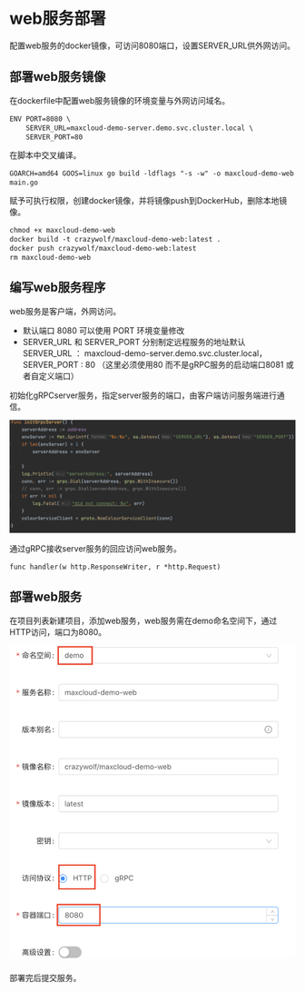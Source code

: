 # web服务部署

配置web服务的docker镜像，可访问8080端口，设置SERVER\_URL供外网访问。

## 部署web服务镜像

在dockerfile中配置web服务镜像的环境变量与外网访问域名。

```text
ENV PORT=8080 \
    SERVER_URL=maxcloud-demo-server.demo.svc.cluster.local \
    SERVER_PORT=80
```

 在脚本中交叉编译。

```text
GOARCH=amd64 GOOS=linux go build -ldflags "-s -w" -o maxcloud-demo-web main.go
```

 赋予可执行权限，创建docker镜像，并将镜像push到DockerHub，删除本地镜像。

```text
chmod +x maxcloud-demo-web
docker build -t crazywolf/maxcloud-demo-web:latest .
docker push crazywolf/maxcloud-demo-web:latest
rm maxcloud-demo-web
```

##  编写web服务程序

web服务是客户端，外网访问。

* 默认端口 8080 可以使用 PORT 环境变量修改
* SERVER\_URL 和 SERVER\_PORT 分别制定远程服务的地址默认 SERVER\_URL ： maxcloud-demo-server.demo.svc.cluster.local， SERVER\_PORT : 80 （这里必须使用80 而不是gRPC服务的启动端口8081 或者自定义端口）

初始化gRPCserver服务，指定server服务的端口，由客户端访问服务端进行通信。

![](../.gitbook/assets/jie-ping-20210708-xia-wu-7.20.22.png)

通过gRPC接收server服务的回应访问web服务。

```text
func handler(w http.ResponseWriter, r *http.Request)
```

##  部署web服务

在项目列表新建项目，添加web服务，web服务需在demo命名空间下，通过HTTP访问，端口为8080。

![](../.gitbook/assets/jie-ping-20210728-shang-wu-11.50.05.png)

部署完后提交服务。

